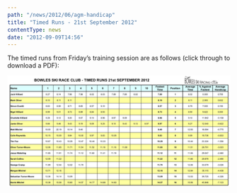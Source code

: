 ```yaml
---
path: "/news/2012/06/agm-handicap"
title: "Timed Runs - 21st September 2012"
contentType: news
date: "2012-09-09T14:56"
---
```


The timed runs from Friday’s training session are as follows (click through to download a PDF):

![](Bowles-Timed-Runs-21-09-2012.jpg)
